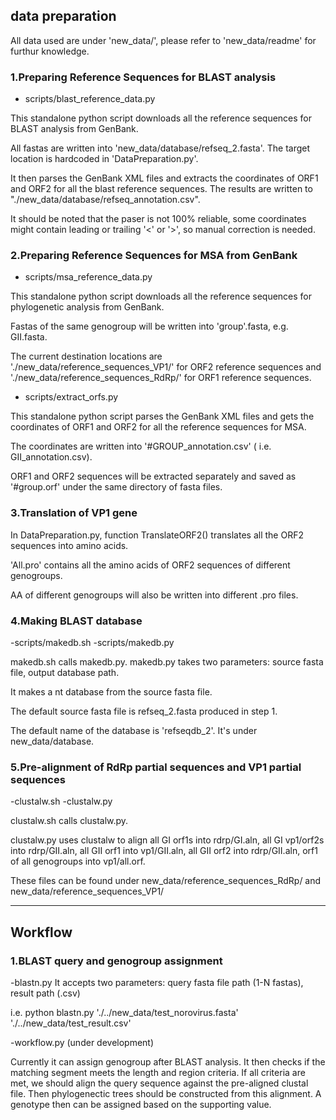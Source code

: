 ## data preparation

All data used are under 'new_data/', please refer to 'new_data/readme' for furthur knowledge.

### 1.Preparing Reference Sequences for BLAST analysis

- scripts/blast_reference_data.py

This standalone python script downloads all the reference sequences for BLAST analysis from GenBank. 

All fastas are written into 'new_data/database/refseq_2.fasta'. The target location is hardcoded in 'DataPreparation.py'.

It then parses the GenBank XML files and extracts the coordinates of ORF1 and ORF2 for all the blast reference sequences. The results are written to "./new_data/database/refseq_annotation.csv". 

It should be noted that the paser is not 100% reliable, some coordinates might contain leading or trailing '<' or '>', so manual correction is needed.
 

### 2.Preparing Reference Sequences for MSA from GenBank

- scripts/msa_reference_data.py

This standalone python script downloads all the reference sequences for phylogenetic analysis from GenBank. 

Fastas of the same genogroup will be written into 'group'.fasta, e.g. GII.fasta. 

The current destination locations are './new_data/reference_sequences_VP1/' for ORF2 reference sequences and './new_data/reference_sequences_RdRp/' for ORF1 reference sequences.

- scripts/extract_orfs.py

This standalone python script parses the GenBank XML files and gets the coordinates of ORF1 and ORF2 for all the reference sequences for MSA. 

The coordinates are written into '#GROUP_annotation.csv' ( i.e. GII_annotation.csv). 

ORF1 and ORF2 sequences will be extracted separately and saved as '#group.orf' under the same directory of fasta files.


### 3.Translation of VP1 gene

In DataPreparation.py, function TranslateORF2() translates all the ORF2 sequences into amino acids. 

'All.pro' contains all the amino acids of ORF2 sequences of different genogroups. 

AA of different genogroups will also be written into different .pro files.

### 4.Making BLAST database
-scripts/makedb.sh
-scripts/makedb.py

makedb.sh calls makedb.py. makedb.py takes two parameters: source fasta file, output database path. 

It makes a nt database from the source fasta file. 

The default source fasta file is refseq_2.fasta produced in step 1. 

The default name of the database is 'refseqdb_2'. It's under new_data/database.

### 5.Pre-alignment of RdRp partial sequences and VP1 partial sequences

-clustalw.sh
-clustalw.py

clustalw.sh calls clustalw.py. 

clustalw.py uses clustalw to align all GI orf1s into rdrp/GI.aln, all GI vp1/orf2s into rdrp/GII.aln, all GII orf1 into vp1/GII.aln, all GII orf2 into rdrp/GII.aln, orf1 of all genogroups into vp1/all.orf.

These files can be found under new_data/reference_sequences_RdRp/ and new_data/reference_sequences_VP1/

-------------
## Workflow

### 1.BLAST query and genogroup assignment

-blastn.py
It accepts two parameters: query fasta file path (1-N fastas), result path (.csv)

i.e. python blastn.py './../new_data/test_norovirus.fasta' './../new_data/test_result.csv'

-workflow.py (under development)

Currently it can assign genogroup after BLAST analysis. It then checks if the matching segment meets the length and region criteria. If all criteria are met, we should align the query sequence against the pre-aligned clustal file. Then phylogenectic trees should be constructed from this alignment. A genotype then can be assigned based on the supporting value.
